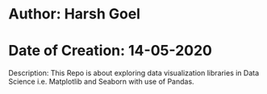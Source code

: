 # Author: Harsh Goel
# Date of Creation: 14-05-2020
Description: This Repo is about exploring data visualization libraries in Data Science i.e. Matplotlib and Seaborn with use of Pandas.
